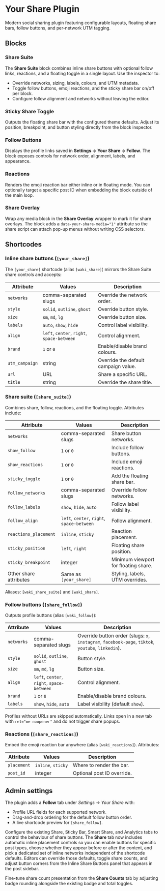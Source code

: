 # Your Share Plugin

Modern social sharing plugin featuring configurable layouts, floating share bars, follow buttons, and per-network UTM tagging.

## Blocks

### Share Suite

The **Share Suite** block combines inline share buttons with optional follow links, reactions, and a floating toggle in a single layout. Use the inspector to:

- Override networks, sizing, labels, colours, and UTM metadata.
- Toggle follow buttons, emoji reactions, and the sticky share bar on/off per block.
- Configure follow alignment and networks without leaving the editor.

### Sticky Share Toggle

Outputs the floating share bar with the configured theme defaults. Adjust its position, breakpoint, and button styling directly from the block inspector.

### Follow Buttons

Displays the profile links saved in **Settings → Your Share → Follow**. The block exposes controls for network order, alignment, labels, and appearance.

### Reactions

Renders the emoji reaction bar either inline or in floating mode. You can optionally target a specific post ID when embedding the block outside of the main loop.

### Share Overlay

Wrap any media block in the **Share Overlay** wrapper to mark it for share overlays. The block adds a `data-your-share-media="1"` attribute so the share script can attach pop-up menus without writing CSS selectors.

## Shortcodes

### Inline share buttons (`[your_share]`)

The `[your_share]` shortcode (alias `[waki_share]`) mirrors the Share Suite share controls and accepts:

| Attribute | Values | Description |
| --- | --- | --- |
| `networks` | comma-separated slugs | Override the network order. |
| `style` | `solid`, `outline`, `ghost` | Override button style. |
| `size` | `sm`, `md`, `lg` | Override button size. |
| `labels` | `auto`, `show`, `hide` | Control label visibility. |
| `align` | `left`, `center`, `right`, `space-between` | Control alignment. |
| `brand` | `1` or `0` | Enable/disable brand colours. |
| `utm_campaign` | string | Override the default campaign value. |
| `url` | URL | Share a specific URL. |
| `title` | string | Override the share title. |

### Share suite (`[share_suite]`)

Combines share, follow, reactions, and the floating toggle. Attributes include:

| Attribute | Values | Description |
| --- | --- | --- |
| `networks` | comma-separated slugs | Share button networks. |
| `show_follow` | `1` or `0` | Include follow buttons. |
| `show_reactions` | `1` or `0` | Include emoji reactions. |
| `sticky_toggle` | `1` or `0` | Add the floating share bar. |
| `follow_networks` | comma-separated slugs | Override follow networks. |
| `follow_labels` | `show`, `hide`, `auto` | Follow label visibility. |
| `follow_align` | `left`, `center`, `right`, `space-between` | Follow alignment. |
| `reactions_placement` | `inline`, `sticky` | Reaction placement. |
| `sticky_position` | `left`, `right` | Floating share position. |
| `sticky_breakpoint` | integer | Minimum viewport for floating share. |
| Other share attributes | Same as `[your_share]` | Styling, labels, UTM overrides. |

Aliases: `[waki_share_suite]` and `[waki_share]`.

### Follow buttons (`[share_follow]`)

Outputs profile buttons (alias `[waki_follow]`):

| Attribute | Values | Description |
| --- | --- | --- |
| `networks` | comma-separated slugs | Override button order (slugs: `x`, `instagram`, `facebook-page`, `tiktok`, `youtube`, `linkedin`). |
| `style` | `solid`, `outline`, `ghost` | Button style. |
| `size` | `sm`, `md`, `lg` | Button size. |
| `align` | `left`, `center`, `right`, `space-between` | Control alignment. |
| `brand` | `1` or `0` | Enable/disable brand colours. |
| `labels` | `show`, `hide`, `auto` | Label visibility (default `show`). |

Profiles without URLs are skipped automatically. Links open in a new tab with `rel="me noopener"` and do not trigger share popups.

### Reactions (`[share_reactions]`)

Embed the emoji reaction bar anywhere (alias `[waki_reactions]`). Attributes:

| Attribute | Values | Description |
| --- | --- | --- |
| `placement` | `inline`, `sticky` | Where to render the bar. |
| `post_id` | integer | Optional post ID override. |

## Admin settings

The plugin adds a **Follow** tab under *Settings → Your Share* with:

- Profile URL fields for each supported network.
- Drag-and-drop ordering for the default follow button order.
- A live shortcode preview for `[share_follow]`.

Configure the existing Share, Sticky Bar, Smart Share, and Analytics tabs to control the behaviour of share buttons. The **Share** tab now includes automatic inline placement controls so you can enable buttons for specific post types, choose whether they appear before or after the content, and pick a dedicated set of inline networks independent of the shortcode defaults. Editors can override those defaults, toggle share counts, and adjust button corners from the Inline Share Buttons panel that appears in the post sidebar.

Fine-tune share count presentation from the **Share Counts** tab by adjusting badge rounding alongside the existing badge and total toggles.
